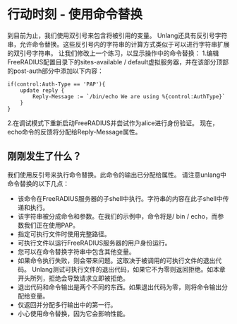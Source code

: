 # 行动时刻 - 使用命令替换

到目前为止，我们使用双引号来包含将被引用的变量。 Unlang还具有反引号字符串，允许命令替换。这些反引号内的字符串的计算方式类似于可以进行字符串扩展的双引号字符串。
让我们修改上一个练习，以显示操作中的命令替换：
1.编辑FreeRADIUS配置目录下的sites-available / default虚拟服务器，并在该部分顶部的post-auth部分中添加以下内容：
```
if(control:Auth-Type == 'PAP'){
	update reply {
		Reply-Message := `/bin/echo We are using %{control:AuthType}`
	}
}
```
2.在调试模式下重新启动FreeRADIUS并尝试作为alice进行身份验证。
现在，echo命令的反馈将分配给Reply-Message属性。

## 刚刚发生了什么？
我们使用反引号来执行命令替换。此命令的输出已分配给属性。
请注意unlang中命令替换的以下几点：
+ 该命令在FreeRADIUS服务器的子shell中执行。字符串的内容在此子shell中传递和执行。
+ 该字符串被分成命令和参数。在我们的示例中，命令将是/ bin / echo，而参数我们正在使用PAP。
+ 指定可执行文件时使用完整路径。
+ 可执行文件以运行FreeRADIUS服务器的用户身份运行。
+ 您可以在命令替换字符串中包含其他变量。
+ 如果命令执行失败，则会带来问题。这取决于被调用的可执行文件的退出代码。 Unlang测试可执行文件的退出代码，如果它不为零则返回拒绝。如本章开头所列，拒绝会导致请求立即被拒绝。
+ 退出代码和命令输出是两个不同的东西。如果退出代码为零，则将命令输出分配给变量。
+ 仅返回并分配多行输出中的第一行。
+ 小心使用命令替换，因为它会影响性能。